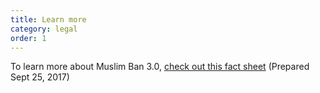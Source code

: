 ```yaml
---
title: Learn more
category: legal
order: 1
---
```


To learn more about Muslim Ban 3.0, [check out this fact sheet](/images/documents/2017.09.25_Ban-3.0-Fact-Sheet_Final.pdf) (Prepared
  Sept 25, 2017)
